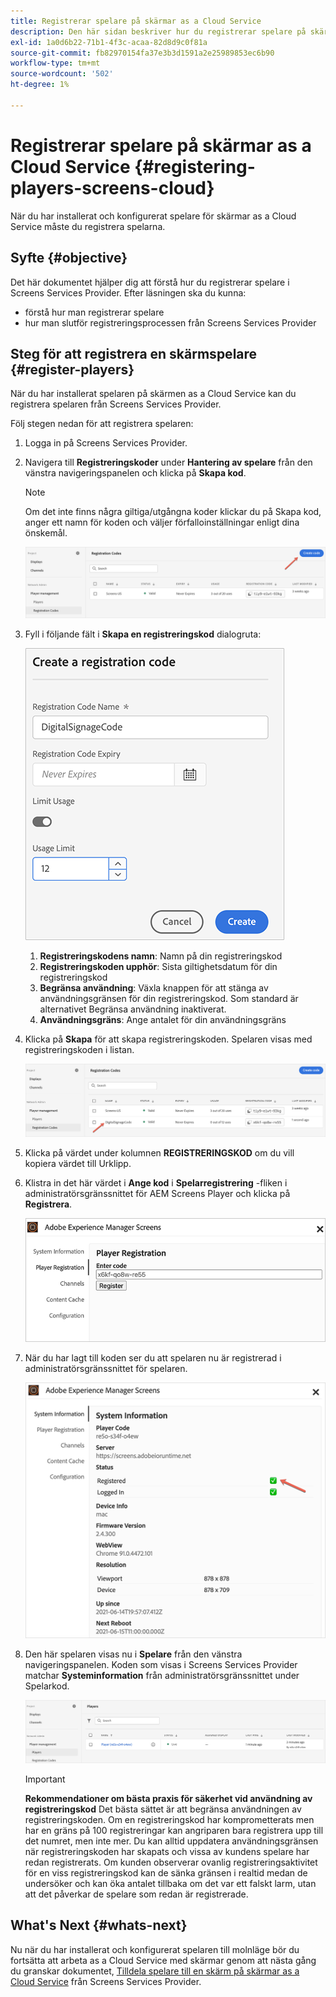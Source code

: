```yaml
---
title: Registrerar spelare på skärmar as a Cloud Service
description: Den här sidan beskriver hur du registrerar spelare på skärmar as a Cloud Service.
exl-id: 1a0d6b22-71b1-4f3c-acaa-82d8d9c0f81a
source-git-commit: fb82970154fa37e3b3d1591a2e25989853ec6b90
workflow-type: tm+mt
source-wordcount: '502'
ht-degree: 1%

---
```


# Registrerar spelare på skärmar as a Cloud Service {#registering-players-screens-cloud}

När du har installerat och konfigurerat spelare för skärmar as a Cloud Service måste du registrera spelarna.

## Syfte {#objective}

Det här dokumentet hjälper dig att förstå hur du registrerar spelare i Screens Services Provider. Efter läsningen ska du kunna:

* förstå hur man registrerar spelare
* hur man slutför registreringsprocessen från Screens Services Provider

## Steg för att registrera en skärmspelare {#register-players}

När du har installerat spelaren på skärmen as a Cloud Service kan du registrera spelaren från Screens Services Provider.

Följ stegen nedan för att registrera spelaren:

1. Logga in på Screens Services Provider.

1. Navigera till **Registreringskoder** under **Hantering av spelare** från den vänstra navigeringspanelen och klicka på **Skapa kod**.

   >[!NOTE]
   >Om det inte finns några giltiga/utgångna koder klickar du på Skapa kod, anger ett namn för koden och väljer förfalloinställningar enligt dina önskemål.

   ![bild](/help/screens-cloud/assets/player/register-player1.png)

1. Fyll i följande fält i **Skapa en registreringskod** dialogruta:

   ![bild](/help/screens-cloud/assets/player/register-player2.png)

   1. **Registreringskodens namn**: Namn på din registreringskod
   1. **Registreringskoden upphör**: Sista giltighetsdatum för din registreringskod
   1. **Begränsa användning**: Växla knappen för att stänga av användningsgränsen för din registreringskod. Som standard är alternativet Begränsa användning inaktiverat.
   1. **Användningsgräns**: Ange antalet för din användningsgräns

1. Klicka på **Skapa** för att skapa registreringskoden. Spelaren visas med registreringskoden i listan.

   ![bild](/help/screens-cloud/assets/player/register-player3.png)

1. Klicka på värdet under kolumnen **REGISTRERINGSKOD**  om du vill kopiera värdet till Urklipp.

1. Klistra in det här värdet i **Ange kod** i **Spelarregistrering** -fliken i administratörsgränssnittet för AEM Screens Player och klicka på **Registrera**.

   ![bild](/help/screens-cloud/assets/player/register-player4.png)


1. När du har lagt till koden ser du att spelaren nu är registrerad i administratörsgränssnittet för spelaren.

   ![bild](/help/screens-cloud/assets/player/register-player5.png)

1. Den här spelaren visas nu i **Spelare** från den vänstra navigeringspanelen. Koden som visas i Screens Services Provider matchar **Systeminformation** från administratörsgränssnittet under Spelarkod.

   ![bild](/help/screens-cloud/assets/player/register-player6.png)

   >[!IMPORTANT]
   >**Rekommendationer om bästa praxis för säkerhet vid användning av registreringskod**
   >Det bästa sättet är att begränsa användningen av registreringskoden. Om en registreringskod har komprometterats men har en gräns på 100 registreringar kan angriparen bara registrera upp till det numret, men inte mer. Du kan alltid uppdatera användningsgränsen när registreringskoden har skapats och vissa av kundens spelare har redan registrerats. Om kunden observerar ovanlig registreringsaktivitet för en viss registreringskod kan de sänka gränsen i realtid medan de undersöker och kan öka antalet tillbaka om det var ett falskt larm, utan att det påverkar de spelare som redan är registrerade.


## What&#39;s Next {#whats-next}

Nu när du har installerat och konfigurerat spelaren till molnläge bör du fortsätta att arbeta as a Cloud Service med skärmar genom att nästa gång du granskar dokumentet, [Tilldela spelare till en skärm på skärmar as a Cloud Service](/help/screens-cloud/managing-players-registration/assigning-player-display.md) från Screens Services Provider.
